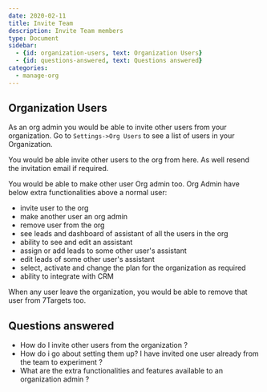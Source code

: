 ```yaml
---
date: 2020-02-11
title: Invite Team
description: Invite Team members
type: Document
sidebar:
  - {id: organization-users, text: Organization Users}
  - {id: questions-answered, text: Questions answered}
categories:
  - manage-org
---
```


## Organization Users
As an org admin you would be able to invite other users from your organization. Go to `Settings->Org Users` to see a list of users in your Organization. 

You would be able invite other users to the org from here. As well resend the invitation email if required. 

You would be able to make other user Org admin too. 
Org Admin have below extra functionalities above a normal user:
- invite user to the org
- make another user an org admin
- remove user from the org
- see leads and dashboard of assistant of all the users in the org
- ability to see and edit an assistant
- assign or add leads to some other user's assistant
- edit leads of some other user's assistant
- select, activate and change the plan for the organization as required
- ability to integrate with CRM

When any user leave the organization, you would be able to remove that user from 7Targets too. 

## Questions answered
- How do I invite other users from the organization ?
- How do i go about setting them up? I have invited one user already from the team to experiment ?
- What are the extra functionalities and features available to an organization admin ?
